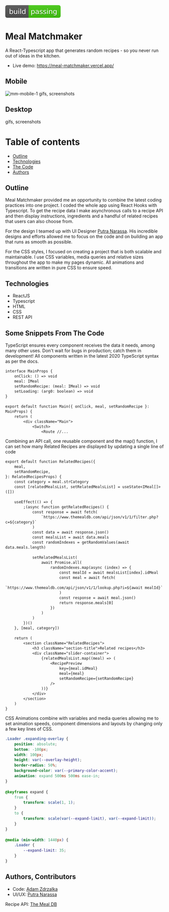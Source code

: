 <img src="src/media/shield.svg">

# Meal Matchmaker

A React-Typescript app that generates random recipes - so you never run out of ideas in the kitchen.

-   Live demo: https://meal-matchmaker.vercel.app/

## Mobile
![mm-mobile-1](https://user-images.githubusercontent.com/57966028/87776831-4cba2e00-c820-11ea-9b20-02702c4faace.gif)
gifs, screenshots

## Desktop

gifs, screenshots

# Table of contents

-   [Outline](#outline)
-   [Technologies](#technologies-used)
-   [The Code](#some-snippets-from-the-code)
-   [Authors](#authors-contributors)

## Outline

Meal Matchmaker provided me an opportunity to combine the latest coding practices into one project.
I coded the whole app using React Hooks with Typescript.
To get the recipe data I make asynchronous calls to a recipe API and then display instructions, ingredients
and a handful of related recipes that users can also choose from.

For the design I teamed up with UI Designer [Putra Narassa](https://www.facebook.com/putra.narassa).
His incredible designs and efforts allowed me to focus on the code and on building an app that runs as smooth as possible.

For the CSS styles, I focused on creating a project that is both scalable and maintainable. I use
CSS variables, media queries and relative sizes throughout the app to make my pages dynamic.
All animations and transitions are written in pure CSS to ensure speed.

## Technologies

-   ReactJS
-   Typescript
-   HTML
-   CSS
-   REST API

## Some Snippets From The Code

TypeScript ensures every component receives the data it needs, among many other uses.
Don't wait for bugs in production; catch them in development!
All components written in the latest 2020 TypeScript syntax as per the docs.

```tsx
interface MainProps {
    onClick: () => void
    meal: IMeal
    setRandomRecipe: (meal: IMeal) => void
    setLoading: (arg0: boolean) => void
}

export default function Main({ onClick, meal, setRandomRecipe }: MainProps) {
    return (
        <div className="Main">
            <Switch>
                <Route //...
```

Combining an API call, one reusable component and the map() function, I can set how many Related Recipes
are displayed by updating a single line of code

```tsx
export default function RelatedRecipes({
    meal,
    setRandomRecipe,
}: RelatedRecipesProps) {
    const category = meal.strCategory
    const [relatedMealsList, setRelatedMealsList] = useState<IMeal[]>([])

    useEffect(() => {
        ;(async function getRelatedRecipes() {
            const response = await fetch(
                `https://www.themealdb.com/api/json/v1/1/filter.php?c=${category}`
            )
            const data = await response.json()
            const mealsList = await data.meals
            const randomIndexes = getRandomValues(await data.meals.length)

            setRelatedMealsList(
                await Promise.all(
                    randomIndexes.map(async (index) => {
                        const mealId = await mealsList[index].idMeal
                        const meal = await fetch(
                            `https://www.themealdb.com/api/json/v1/1/lookup.php?i=${await mealId}`
                        )
                        const response = await meal.json()
                        return response.meals[0]
                    })
                )
            )
        })()
    }, [meal, category])

    return (
        <section className="RelatedRecipes">
            <h3 className="section-title">Related recipes</h3>
            <div className="slider-container">
                {relatedMealsList.map((meal) => (
                    <RecipePreview
                        key={meal.idMeal}
                        meal={meal}
                        setRandomRecipe={setRandomRecipe}
                    />
                ))}
            </div>
        </section>
    )
}
```

CSS Animations combine with variables and media queries allowing me to set animation speeds,
component dimensions and layouts by changing only a few key lines of CSS.

```css
.Loader .expanding-overlay {
    position: absolute;
    bottom: -100px;
    width: 100px;
    height: var(--overlay-height);
    border-radius: 50%;
    background-color: var(--primary-color-accent);
    animation: expand 500ms 500ms ease-in;
}

@keyframes expand {
    from {
        transform: scale(1, 1);
    }
    to {
        transform: scale(var(--expand-limit), var(--expand-limit));
    }
}

@media (min-width: 1440px) {
    .Loader {
        --expand-limit: 35;
    }
}
```

## Authors, Contributors

-   Code: [Adam Zdrzalka](https://www.linkedin.com/in/adamzdrzalka)
-   UI/UX: [Putra Narassa](https://www.facebook.com/putra.narassa)

Recipe API: [The Meal DB](https://www.themealdb.com/api.php)
